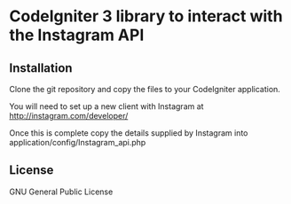 <h1>CodeIgniter 3 library to interact with the Instagram API</h1>

<h2>Installation</h2>
Clone the git repository and copy the files to your CodeIgniter application. 

You will need to set up a new client with Instagram at http://instagram.com/developer/

Once this is complete copy the details supplied by Instagram into application/config/Instagram_api.php


<h2>License</h2>
 GNU General Public License
